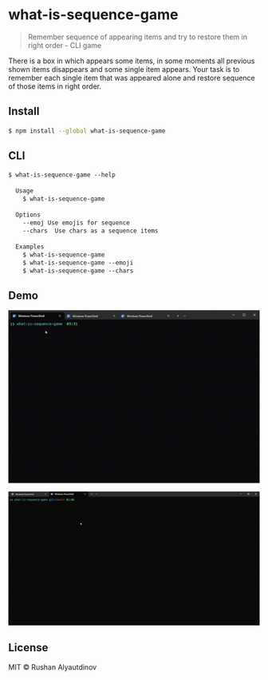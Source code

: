 # what-is-sequence-game

> Remember sequence of appearing items and try to restore them in right order - CLI game

There is a box in which appears some items, in some moments all previous shown items disappears and some single item appears.
Your task is to remember each single item that was appeared alone and restore sequence of those items in right order.

## Install

```bash
$ npm install --global what-is-sequence-game
```

## CLI

```
$ what-is-sequence-game --help

  Usage
    $ what-is-sequence-game

  Options
    --emoj Use emojis for sequence
    --chars  Use chars as a sequence items

  Examples
    $ what-is-sequence-game
    $ what-is-sequence-game --emoji
    $ what-is-sequence-game --chars
```

## Demo

![](media/demo.gif)

![](media/demo-chars.gif)

## License

MIT © Rushan Alyautdinov

[npm-image]: https://img.shields.io/npm/v/what-is-sequence-game.svg?style=flat
[npm-url]: https://npmjs.org/package/what-is-sequence-game
